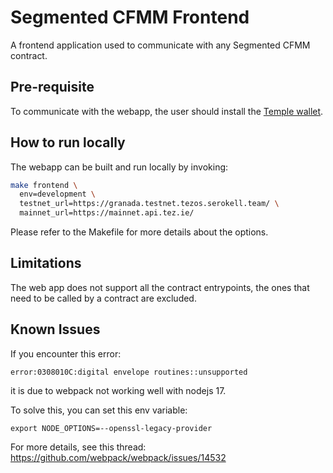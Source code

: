 # Segmented CFMM Frontend

A frontend application used to communicate with any Segmented CFMM contract.


## Pre-requisite

To communicate with the webapp, the user should install the [Temple wallet](https://templewallet.com/).

## How to run locally

The webapp can be built and run locally by invoking:
```bash
make frontend \
  env=development \
  testnet_url=https://granada.testnet.tezos.serokell.team/ \
  mainnet_url=https://mainnet.api.tez.ie/
```
Please refer to the Makefile for more details about the options.

## Limitations

The web app does not support all the contract entrypoints, the ones that need to
be called by a contract are excluded.

## Known Issues

If you encounter this error:
```
error:0308010C:digital envelope routines::unsupported
```
it is due to webpack not working well with nodejs 17.

To solve this, you can set this env variable:
```
export NODE_OPTIONS=--openssl-legacy-provider
```

For more details, see this thread: https://github.com/webpack/webpack/issues/14532
